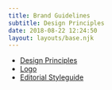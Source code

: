 ```yaml
---
title: Brand Guidelines
subtitle: Design Principles
date: 2018-08-22 12:24:50
layout: layouts/base.njk
---
```


<nav class="vf-navigation vf-navigation--main">
  <ul class="vf-navigation__list | vf-list--inline">
    <li class="vf-navigation__item"><a href="/brand-guidelines/design-principles/" class="vf-navigation__link">Design Principles</a></li>
    <li class="vf-navigation__item"><a href="/brand-guidelines/logo/" class="vf-navigation__link">Logo</a></li>
    <li class="vf-navigation__item"><a href="/brand-guidelines/editorial-styleguide/" class="vf-navigation__link">Editorial Styleguide</a></li>
  </ul>
</nav>
